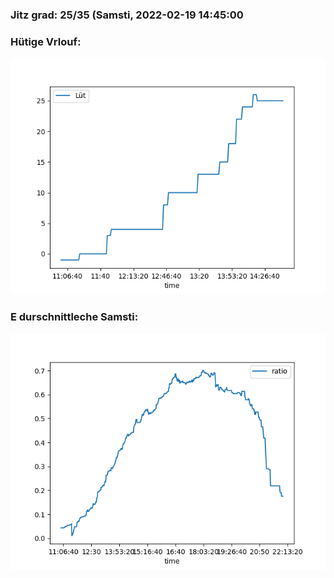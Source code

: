 ### Jitz grad: 25/35 (Samsti, 2022-02-19 14:45:00

### Hütige Vrlouf:
![Graph](Today.png)

### E durschnittleche Samsti:
![Graph](Samsti.png)